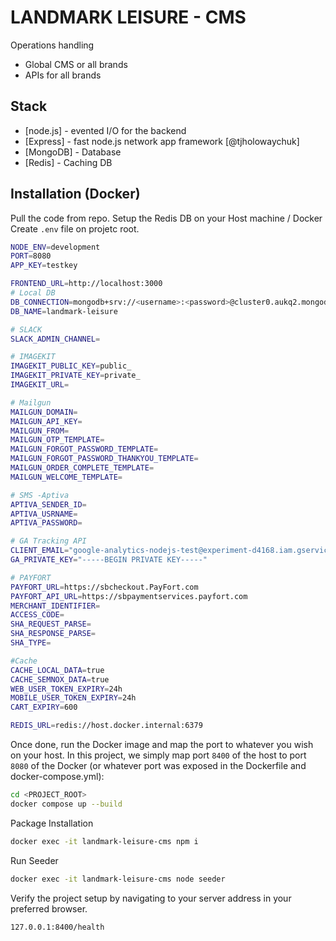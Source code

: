 # LANDMARK LEISURE - CMS
Operations handling

- Global CMS or all brands
- APIs for all brands

## Stack
- [node.js] - evented I/O for the backend
- [Express] - fast node.js network app framework [@tjholowaychuk]
- [MongoDB] - Database
- [Redis] - Caching DB

## Installation (Docker)

Pull the code from repo.
Setup the Redis DB on your Host machine / Docker 
Create `.env` file on projetc root.
```sh
NODE_ENV=development
PORT=8080
APP_KEY=testkey

FRONTEND_URL=http://localhost:3000
# Local DB
DB_CONNECTION=mongodb+srv://<username>:<password>@cluster0.aukq2.mongodb.net/?retryWrites=true&w=majority
DB_NAME=landmark-leisure

# SLACK
SLACK_ADMIN_CHANNEL=

# IMAGEKIT
IMAGEKIT_PUBLIC_KEY=public_
IMAGEKIT_PRIVATE_KEY=private_
IMAGEKIT_URL=

# Mailgun
MAILGUN_DOMAIN=
MAILGUN_API_KEY=
MAILGUN_FROM=
MAILGUN_OTP_TEMPLATE=
MAILGUN_FORGOT_PASSWORD_TEMPLATE=
MAILGUN_FORGOT_PASSWORD_THANKYOU_TEMPLATE=
MAILGUN_ORDER_COMPLETE_TEMPLATE=
MAILGUN_WELCOME_TEMPLATE=

# SMS -Aptiva
APTIVA_SENDER_ID=
APTIVA_USRNAME=
APTIVA_PASSWORD=

# GA Tracking API
CLIENT_EMAIL="google-analytics-nodejs-test@experiment-d4168.iam.gserviceaccount.com"
GA_PRIVATE_KEY="-----BEGIN PRIVATE KEY-----"

# PAYFORT
PAYFORT_URL=https://sbcheckout.PayFort.com
PAYFORT_API_URL=https://sbpaymentservices.payfort.com
MERCHANT_IDENTIFIER=
ACCESS_CODE=
SHA_REQUEST_PARSE=
SHA_RESPONSE_PARSE=
SHA_TYPE=

#Cache
CACHE_LOCAL_DATA=true
CACHE_SEMNOX_DATA=true
WEB_USER_TOKEN_EXPIRY=24h
MOBILE_USER_TOKEN_EXPIRY=24h
CART_EXPIRY=600

REDIS_URL=redis://host.docker.internal:6379
```
Once done, run the Docker image and map the port to whatever you wish on
your host. In this project, we simply map port `8400` of the host to
port `8080` of the Docker (or whatever port was exposed in the Dockerfile and docker-compose.yml):

```sh
cd <PROJECT_ROOT>
docker compose up --build
```

Package Installation
```sh
docker exec -it landmark-leisure-cms npm i
```

Run Seeder
```sh
docker exec -it landmark-leisure-cms node seeder
```

Verify the project setup by navigating to your server address in
your preferred browser.

```sh
127.0.0.1:8400/health
```
